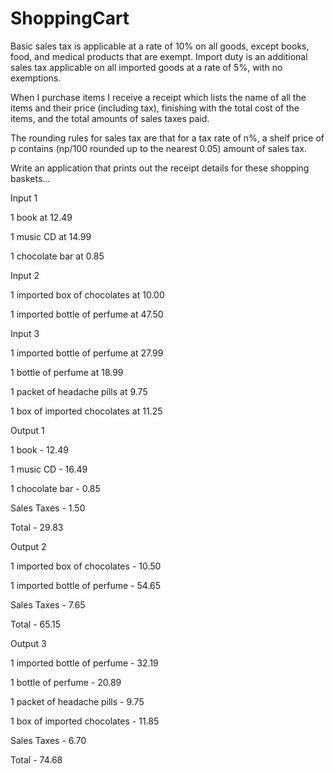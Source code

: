 # ShoppingCart
Basic sales tax is applicable at a rate of 10% on all goods, except books, food, and medical products that are exempt. Import duty is an additional sales tax applicable on all imported goods at a rate of 5%, with no exemptions.

When I purchase items I receive a receipt which lists the name of all the items and their price (including tax), finishing with the total cost of the items, and the total amounts of sales taxes paid.

The rounding rules for sales tax are that for a tax rate of n%, a shelf price of p contains (np/100 rounded up to the nearest 0.05) amount of sales tax.

Write an application that prints out the receipt details for these shopping baskets…

 

Input 1

1 book at 12.49

1 music CD at 14.99

1 chocolate bar at 0.85

 

Input 2

1 imported box of chocolates at 10.00

1 imported bottle of perfume at 47.50

 

Input 3

1 imported bottle of perfume at 27.99

1 bottle of perfume at 18.99

1 packet of headache pills at 9.75

1 box of imported chocolates at 11.25

 

Output 1

1 book - 12.49

1 music CD - 16.49

1 chocolate bar - 0.85

Sales Taxes - 1.50

Total - 29.83

 

Output 2

1 imported box of chocolates - 10.50

1 imported bottle of perfume - 54.65

Sales Taxes - 7.65

Total - 65.15

 

Output 3

1 imported bottle of perfume - 32.19

1 bottle of perfume - 20.89

1 packet of headache pills - 9.75

1 box of imported chocolates - 11.85

Sales Taxes - 6.70

Total - 74.68
